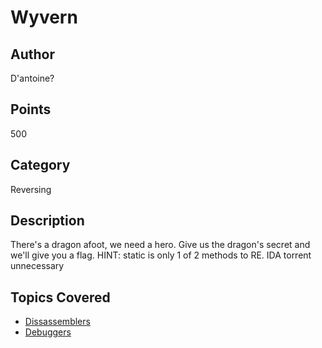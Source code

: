 # Wyvern

## Author
D'antoine?
## Points
500
## Category
Reversing
## Description
There's a dragon afoot, we need a hero. Give us the dragon's secret and we'll give you a flag.
HINT: static is only 1 of 2 methods to RE. IDA torrent unnecessary
## Topics Covered

- [Dissassemblers](/reverse-engineering/what-are-disassemblers/)
- [Debuggers](/reverse-engineering/what-is-gdb/)
